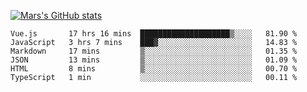 [![Mars's GitHub stats](https://github-readme-stats.vercel.app/api?username=unbrain)](https://github.com/unbrain/github-readme-stats)

<!--START_SECTION:waka-->

```text
Vue.js       17 hrs 16 mins  ████████████████████▒░░░░   81.90 %
JavaScript   3 hrs 7 mins    ███▓░░░░░░░░░░░░░░░░░░░░░   14.83 %
Markdown     17 mins         ▒░░░░░░░░░░░░░░░░░░░░░░░░   01.35 %
JSON         13 mins         ▒░░░░░░░░░░░░░░░░░░░░░░░░   01.09 %
HTML         8 mins          ▒░░░░░░░░░░░░░░░░░░░░░░░░   00.70 %
TypeScript   1 min           ░░░░░░░░░░░░░░░░░░░░░░░░░   00.11 %
```

<!--END_SECTION:waka-->
